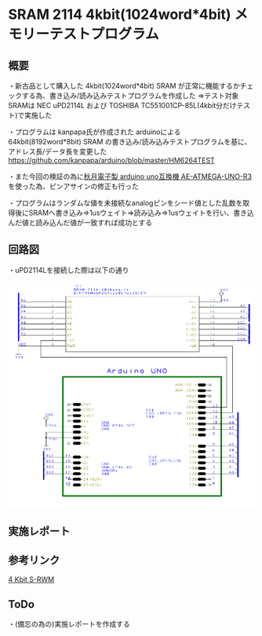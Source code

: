# SRAM 2114 4kbit(1024word*4bit) メモリーテストプログラム

## 概要

・新古品として購入した 4kbit(1024word*4bit) SRAM が正常に機能するかチェックする為、書き込み/読み込みテストプログラムを作成した
⇒テスト対象SRAMは NEC uPD2114L および TOSHIBA TC551001CP-85L(4kbit分だけテスト)で実施した

・プログラムは kanpapa氏が作成された arduinoによる 64kbit(8192word*8bit) SRAM の書き込み/読み込みテストプログラムを基に、アドレス長/データ長を変更した
https://github.com/kanpapa/arduino/blob/master/HM6264TEST

・また今回の検証の為に[秋月電子製 arduino uno互換機 AE-ATMEGA-UNO-R3](https://akizukidenshi.com/catalog/g/gM-15574/)を使った為、ピンアサインの修正も行った

・プログラムはランダムな値を未接続なanalogピンをシード値とした乱数を取得後にSRAMへ書き込み⇒1usウェイト⇒読み込み⇒1usウェイトを行い、書き込んだ値と読み込んだ値が一致すれば成功とする

## 回路図

・uPD2114Lを接続した際は以下の通り

![uPD2114L回路図](https://github.com/wakimizufu/sram_2114_MemoryTest/blob/main/4bit_SRAM_TEST_PROGRAM/4bitSramTest.png)

## 実施レポート

## 参考リンク

[4 Kbit S-RWM](http://www.st.rim.or.jp/~nkomatsu/srwm/i2114.html)

## ToDo

・(備忘の為の)実施レポートを作成する
